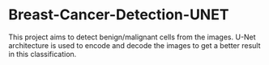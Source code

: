 # Breast-Cancer-Detection-UNET

This project aims to detect benign/malignant cells from the images. U-Net architecture is used to encode and decode the images to get a better result in this classification.
